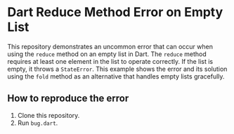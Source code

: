 # Dart Reduce Method Error on Empty List

This repository demonstrates an uncommon error that can occur when using the `reduce` method on an empty list in Dart. The `reduce` method requires at least one element in the list to operate correctly. If the list is empty, it throws a `StateError`. This example shows the error and its solution using the `fold` method as an alternative that handles empty lists gracefully.

## How to reproduce the error

1. Clone this repository.
2. Run `bug.dart`.